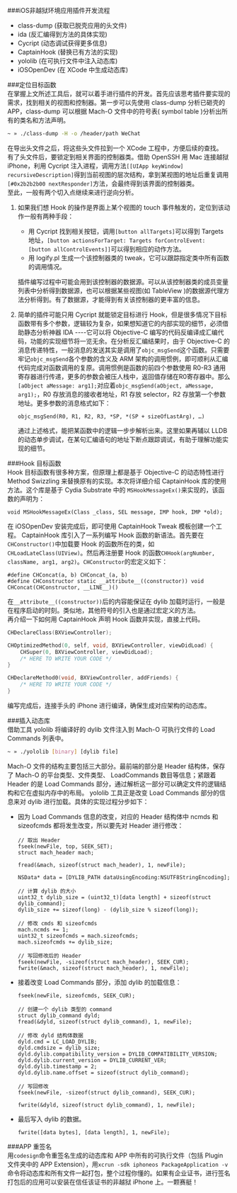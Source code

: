 ###iOS非越狱环境应用插件开发流程     
* class-dump (获取已脱壳应用的头文件)
* ida (反汇编得到方法的具体实现)
* Cycript (动态调试获得更多信息)
* CaptainHook (替换已有方法的实现)
* yololib (在可执行文件中注入动态库)
* iOSOpenDev (在 XCode 中生成动态库)

###定位目标函数     
在掌握上文所述工具后，就可以着手进行插件的开发。首先应该思考插件要实现的需求，找到相关的视图和控制器。第一步可以先使用 class-dump 分析已砸壳的 APP，class-dump 可以根据 Mach-O 文件中的符号表( symbol table )分析出所有的类名和方法声明。 
    
```bash
~ » ./class-dump -H -o /header/path WeChat
```
<!-- more -->
在导出头文件之后，将这些头文件拉到一个 XCode 工程中，方便后续的查找。     
有了头文件后，要锁定到相关界面的控制器类。借助 OpenSSH 用 Mac 连接越狱 iPhone，利用 Cycript 注入进程，调用方法`[[UIApp keyWindow] recursiveDescription]`得到当前视图的层次结构，拿到某视图的地址后重复调用`[#0x2b2b2b00 nextResponder]`方法，会最终得到该界面的控制器类。    
至此，一般有两个切入点继续来进行逆向分析。      

1. 如果我们想 Hook 的操作是界面上某个视图的 touch 事件触发的，定位到该动作一般有两种手段：     

	* 用 Cycript 找到相关按钮，调用`[button allTargets]`可以得到 Targets 地址，`[button actionsForTarget: Targets forControlEvent: [button allControlEvents]]`可以得到相应的动作方法。      
	* 用 logify.pl 生成一个该控制器类的 tweak，它可以跟踪指定类中所有函数的调用情况。   

	插件编写过程中可能会用到该控制器的数据源。可以从该控制器类的成员变量列表中分析得到数据源，也可以根据某些视图(如 TableView )的数据源代理方法分析得到。有了数据源，才能得到有关该控制器的更丰富的信息。
	
2. 简单的插件可能只用 Cycript 就能锁定目标进行 Hook，但是很多情况下目标函数带有多个参数，逻辑较为复杂，如果想知道它的内部实现的细节，必须借助静态分析神器 IDA ----它可以将 Objective-C 编写的代码反编译成汇编代码，功能的实现细节将一览无余。在分析反汇编结果时，由于 Objective-C 的消息传递特性，一般消息的发送其实是调用了`objc_msgSend`这个函数。只需要牢记`objc_msgSend`各个参数的含义及 ARM 架构的调用惯例，即可顺利从汇编代码完成对函数调用的复原。调用惯例是函数的前四个参数使用 R0-R3 通用寄存器进行传递，更多的参数会被压人栈中，返回值存储在R0寄存器中。那么`[aObject aMessage: arg1];`对应着`objc_msgSend(aObject, aMessage, arg1);`，R0 存放消息的接收者地址，R1 存放 selector，R2 存放第一个参数地址。更多参数的消息格式如下：

	```
	objc_msgSend(R0, R1, R2, R3, *SP, *(SP + sizeOfLastArg), …)
	```
	通过上述格式，能把某函数中的逻辑一步步解析出来。这里如果再辅以 LLDB 的动态单步调试，在某句汇编语句的地址下断点跟踪调试，有助于理解功能实现的细节。

###Hook 目标函数       
Hook 目标函数有很多种方案，但原理上都是基于 Objective-C 的动态特性进行 Method Swizzling 来替换原有的实现。本次将详细介绍 CaptainHook 库的使用方法。这个库是基于 Cydia Substrate 中的 `MSHookMessageEx()`来实现的，该函数的声明为：

```
void MSHookMessageEx(Class _class, SEL message, IMP hook, IMP *old);
```
在 iOSOpenDev 安装完成后，即可使用 CaptainHook Tweak 模板创建一个工程。 CaptainHook 库引入了一系列编写 Hook 函数的新语法。首先要在`CHConstructor()`中加载要 Hook 的函数所在的类，如`CHLoadLateClass(UIView)`。然后再注册要 Hook 的函数`CHHook(argNumber, className, arg1, arg2)`。`CHConstructor`的宏定义如下：

```
#define CHConcat(a, b) CHConcat_(a, b)
#define CHConstructor static __attribute__((constructor)) void CHConcat(CHConstructor, __LINE__)()
```
在`__attribute__((constructor))`后的内容能保证在 dylib 加载时运行，一般是在程序启动的时刻。类似地，其他符号的引入也是通过宏定义的方法。     
再介绍一下如何用 CaptainHook 声明 Hook 函数并实现，直接上代码。       

```c
CHDeclareClass(BXViewController);

CHOptimizedMethod(0, self, void, BXViewController, viewDidLoad) {
    CHSuper(0, BXViewController, viewDidLoad);
    /* HERE TO WRITE YOUR CODE */
}

CHDeclareMethod0(void, BXViewController, addFriends) {
    /* HERE TO WRITE YOUR CODE */
}
```

编写完成后，连接手头的 iPhone 进行编译，确保生成对应架构的动态库。      

###插入动态库        
借助工具 yololib 将编译好的 dylib 文件注入到 Mach-O 可执行文件的 Load Commands 列表中。       

```bash
~ » ./yololib [binary] [dylib file]
```
Mach-O 文件的结构主要包括三大部分。最前端的部分是 Header 结构体，保存了 Mach-O 的平台类型、文件类型、 LoadCommands 数目等信息；紧跟着 Header 的是 Load Commands 部分，通过解析这一部分可以确定文件的逻辑结构和它在虚拟内存中的布局。 yololib 工具正是改变 Load Commands 部分的信息来对 dylib 进行加载。具体的实现过程分步如下：

* 因为 Load Commands 信息的改变，对应的 Header 结构体中 ncmds 和 sizeofcmds 都将发生改变，所以要先对 Header 进行修改： 

	```
	// 取出 Header
	fseek(newFile, top, SEEK_SET);
	struct mach_header mach;
    
	fread(&mach, sizeof(struct mach_header), 1, newFile);
    
	NSData* data = [DYLIB_PATH dataUsingEncoding:NSUTF8StringEncoding];

	// 计算 dylib 的大小
	uint32_t dylib_size = (uint32_t)[data length] + sizeof(struct dylib_command);
	dylib_size += sizeof(long) - (dylib_size % sizeof(long));    

	// 修改 cmds 和 sizeofcmds
	mach.ncmds += 1;
	uint32_t sizeofcmds = mach.sizeofcmds;
	mach.sizeofcmds += dylib_size;

	// 写回修改后的 Header
	fseek(newFile, -sizeof(struct mach_header), SEEK_CUR);
	fwrite(&mach, sizeof(struct mach_header), 1, newFile);
	```
* 接着改变 Load Commands 部分，添加 dylib 的加载信息：

	```
 	fseek(newFile, sizeofcmds, SEEK_CUR);
 	
    // 创建一个 dylib 类型的 command
    struct dylib_command dyld;
    fread(&dyld, sizeof(struct dylib_command), 1, newFile);
    
    // 修改 dyld 结构体数据
    dyld.cmd = LC_LOAD_DYLIB;
    dyld.cmdsize = dylib_size;
    dyld.dylib.compatibility_version = DYLIB_COMPATIBILITY_VERSION;
    dyld.dylib.current_version = DYLIB_CURRENT_VER;
    dyld.dylib.timestamp = 2;
    dyld.dylib.name.offset = sizeof(struct dylib_command);
    
    // 写回修改
    fseek(newFile, -sizeof(struct dylib_command), SEEK_CUR);
    
    fwrite(&dyld, sizeof(struct dylib_command), 1, newFile);
	```
* 最后写入 dylib 的数据。

	```
	fwrite([data bytes], [data length], 1, newFile);
	```

###APP 重签名       
用`codesign`命令重签名生成的动态库和 APP 中所有的可执行文件（包括 Plugin 文件夹中的 APP Extension），用`xcrun -sdk iphoneos PackageApplication -v`命令将动态库和所有文件一起打包，整个过程你懂的。如果有企业证书，进行签名打包后的应用可以安装在信任该证书的非越狱 iPhone 上。一颗赛艇！
